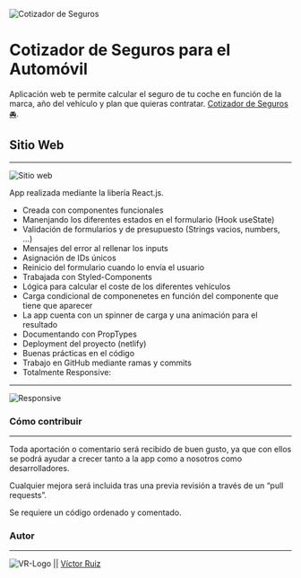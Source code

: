 ![Cotizador de Seguros](https://res.cloudinary.com/dhd9jgrw3/image/upload/v1610889532/proyectos/Cotizador%20seguros/cotizador-seguros_khifhd.png)

# Cotizador de Seguros para el Automóvil

Aplicación web te permite calcular el seguro de tu coche en función de la marca, año del vehículo y plan que quieras contratar. [Cotizador de Seguros 🚘](https://sleepy-meitner-329088.netlify.app/).

## Sitio Web
---
![Sitio web](https://res.cloudinary.com/dhd9jgrw3/image/upload/v1610889690/proyectos/Cotizador%20seguros/screencapture-sleepy-meitner-329088-netlify-app-2021-01-17-14_21_13_oixiyf.png)

App realizada mediante la libería React.js.

- Creada con componentes funcionales
- Manenjando los diferentes estados en el formulario (Hook useState)
- Validación de formularios y de presupuesto (Strings vacios, numbers, ...)
- Mensajes del error al rellenar los inputs
- Asignación de IDs únicos
- Reinicio del formulario cuando lo envía el usuario
- Trabajada con Styled-Components
- Lógica para calcular el coste de los diferentes vehículos
- Carga condicional de componenetes en función del componente que tiene que aparecer
- La app cuenta con un spinner de carga y una animación para el resultado
- Documentando con PropTypes
- Deployment del proyecto (netlify)
- Buenas prácticas en el código
- Trabajo en GitHub mediante ramas y commits
- Totalmente Responsive:
---
![Responsive](https://res.cloudinary.com/dhd9jgrw3/image/upload/v1610889851/proyectos/Cotizador%20seguros/iphone_1_kjdwno.png)


### Cómo contribuir
---
Toda aportación o comentario será recibido de buen gusto, ya que con ellos se podrá ayudar a crecer tanto a la app como a nosotros como desarrolladores.

Cualquier mejora será incluida tras una previa revisión a través de un “pull requests”.

Se requiere un código ordenado y comentado.


### Autor
---

![VR-Logo](https://res.cloudinary.com/dhd9jgrw3/image/upload/v1610528741/Logos%20VR/logo-vr_cmhmpa.jpg) || [Víctor Ruiz](https://www.linkedin.com/in/victormmorales/)